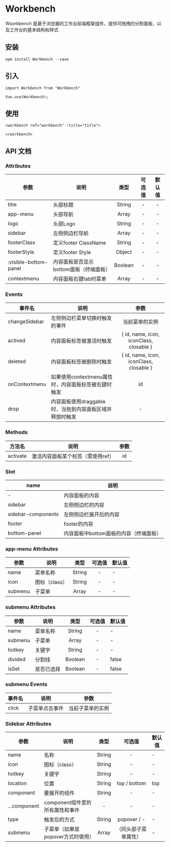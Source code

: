 # Workbench

Wsorkbench 是基于浏览器的工作台前端框架组件，提供可拖拽的分割面板、以及工作台的基本结构和样式

## 安装
```
npm install Workbench --save
```

## 引入
```
import Workbench from "Workbench"

Vue.use(Workbench);
```
## 使用
```
<workbench ref="workbench" :title="title">

</workbench>
```

## API 文档

### Attributes
 参数 |  说明  |  类型  |  可选值  |  默认值  |
 --- | ------| :-----: | :----: | :------: 
 title       | 头部标题 | String | - | - 
 app-menu    | 头部导航 | Array | - | -
 logo  | 头部Logo | String | - | -
 sidebar | 左侧侧边栏导航 | Array | - | - 
 footerClass | 定义footer ClassName | String | - | -
 footerStyle | 定义footer Style | Object | - | -
 :visible-bottom-panel | 内容面板是否显示bottom面板（终端面板） | Boolean | - | -
 contextmenu | 内容面板右键tab时菜单 | Array | - | -

### Events
|    事件名    |    说明   |  参数	|
| --------- | ---------- | :--------: | 
| changeSidebar   | 左侧侧边栏菜单切换时触发的事件 | 当前菜单的实例 | 
| actived  | 内容面板标签被激活时触发 | { id, name, icon, iconClass, closable }|
| deleted  | 内容面板标签被删除时触发 | { id, name, icon, iconClass, closable }|
| onContextmenu | 如果使用contextmenu属性时，内容面板标签被右键时触发 | id |
| drop  | 内容面板使用draggable时，当拖到内容面板区域并释放时触发 | - |

### Methods
|    方法名    |    说明   |  参数	|
| --------- | ---------- | :--------: | 
| activate   | 激活内容面板某个标签（需使用ref） | id | 

### Slot
|    name    |    说明   | 
| --------- | ---------- |
| - | 内容面板的内容 |
| sidebar | 左侧侧边栏的内容 |
| sidebar-components | 左侧侧边栏展开后的内容 |
| footer | footer的内容 |
| bottom-panel | 内容面板中bottom面板的内容（终端面板） |

### app-menu Attributes
|    参数    |    说明   |   类型   |	可选值	| 	默认值	|
| --------- | ---------- | :--------: | :---------: | ----------  
| name       | 菜单名称 | String | - | - 
| icon      | 图标（class） | String | - | - |
| submenu   | 子菜单 | Array | - | - |

### submenu Attributes
|    参数    |    说明   |   类型   |	可选值	| 	默认值	|
| --------- | ---------- | :--------: | :---------: | ----------  
| name       | 菜单名称 | String | - | - 
| submenu   | 子菜单 | Array | - | - |
| hotkey    | 关键字 | String | - | - 
| divided   | 分割线 | Boolean | - | false 
| isSet   | 是否已选择 | Boolean | - | false 

### submenu Events
|    事件名    |    说明   |  参数	|
| --------- | ---------- | :--------: | 
| click   | 子菜单点击事件 | 当前子菜单的实例 | 

### Sidebar Attributes
|    参数    |    说明   |   类型   |	可选值	| 	默认值	|
| --------- | ---------- | :--------: | :---------: | ----------  
| name       | 名称 | String | - | - 
| icon      | 图标（class） | String | - | - 
| hotkey    | 关键字 | String | - | - 
| location    | 位置 | String | top / bottom | top  
| component    | 要展开的组件 | String | - | - 
| ...component | component组件里的所有属性和事件 | - | - | - 
| type   | 触发后的方式 | String | popover / - | - 
| submenu   | 子菜单（如果是popover方式时使用） | Array | （同头部子菜单属性） | - 